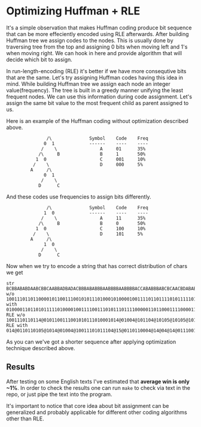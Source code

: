 # Optimizing Huffman + RLE

It's a simple observation that makes Huffman coding produce bit sequence that can be more effeciently encoded using RLE afterwards.
After building Huffman tree we assign codes to the nodes. This is usually done by traversing tree from the top and assigning 0 bits
when moving left and 1's when moving right. We can hook in here and provide algorithm that will decide which bit to assign.

In run-length-encoding (RLE) it's better if we have more consequtive bits that are the same. Let's try assigning Huffman codes having
this idea in mind. While building Huffman tree we assign each node an integer value(frequency). The tree is built in a greedy manner
unifying the least frequent nodes. We can use this information during code assignment. Let's assign the same bit value to the most
frequent child as parent assigned to us.

Here is an example of the Huffman coding without optimization described above.

```
               /\              Symbol    Code    Freq
              0  1             ------    ----    ----
             /    \                A     01      35%
            /\     B               B     1       50%
           1  0                    C     001     10%
          /    \                   D     000     5%
         A     /\
              0  1
             /    \
            D      C
```

And these codes use frequencies to assign bits differently.

```
               /\              Symbol    Code    Freq
              1  0             ------    ----    ----
             /    \                A     11      35%
            /\     B               B     0       50%
           1  0                    C     100     10%
          /    \                   D     101     5%
         A     /\
              1  0
             /    \
            D      C
```

Now when we try to encode a string that has correct distribution of chars we get

```
str        BCBBABABDAABCBBCAABBADBADACBBBABABBBAABBBBAABBBBACCABABBBABCBCAACBDABABBAAABBCAAABBADABBABBABBABBABB
w/o        100111011011000010110011100101011101000101000010011110110111101011111010111110100100101101111011001100101010011000011011101010111001010101110100001110111011101110111
with       010000110110101111101000010011110011101011101111000001101100011110000111100001110010011011000110100010011111000101110110011111100100111111001110111001100110011001100
RLE w/o    1001110110114@0101100111001010111010001014@01004@101104@10105@10105@10100100101104@10110011001010100114@01101110101011100101010111014@01110111011101110111
RLE with   014@0110110105@1014@01004@10011101011104@15@0110110004@14@04@14@0111001001101100011010001005@100010111011006@1001006@1001110111001100110011001100
```

As you can we've got a shorter sequence after applying optimization technique described above.

## Results

After testing on some English texts I've estimated that **average win is only ~1%**.
In order to check the results one can run `make` to check via text in the repo, or just pipe the text into the program.

It's important to notice that core idea about bit assignment can be generalized and probably applicable for different other coding algorithms other than RLE.
